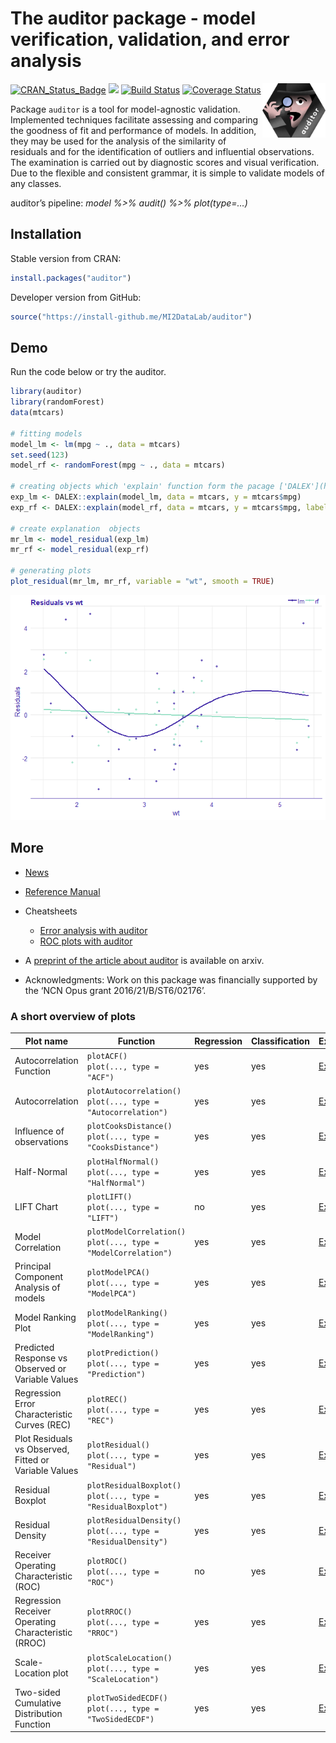 
# The auditor package - model verification, validation, and error analysis

<img src="materials/auditor2.png" width="20%" align="right" />

[![CRAN\_Status\_Badge](http://www.r-pkg.org/badges/version/auditor)](https://cran.r-project.org/package=auditor)
<img src="http://cranlogs.r-pkg.org/badges/grand-total/auditor" />
[![Build
Status](https://travis-ci.org/MI2DataLab/auditor.svg?branch=master)](https://travis-ci.org/MI2DataLab/auditor)
[![Coverage
Status](https://img.shields.io/codecov/c/github/mi2datalab/auditor/master.svg)](https://codecov.io/github/mi2datalab/auditor?branch=master)

Package `auditor` is a tool for model-agnostic validation. Implemented
techniques facilitate assessing and comparing the goodness of fit and
performance of models. In addition, they may be used for the analysis of
the similarity of residuals and for the identification of outliers and
influential observations. The examination is carried out by diagnostic
scores and visual verification. Due to the flexible and consistent
grammar, it is simple to validate models of any classes.

auditor’s pipeline: *model %\>% audit() %\>% plot(type=…)*

## Installation

Stable version from CRAN:

``` r
install.packages("auditor")
```

Developer version from GitHub:

``` r
source("https://install-github.me/MI2DataLab/auditor")
```

## Demo

Run the code below or try the auditor.

``` r
library(auditor)
library(randomForest)
data(mtcars)

# fitting models
model_lm <- lm(mpg ~ ., data = mtcars)
set.seed(123)
model_rf <- randomForest(mpg ~ ., data = mtcars)

# creating objects which 'explain' function form the pacage ['DALEX'](https://github.com/pbiecek/DALEX) that contains all necessary components required for further processing
exp_lm <- DALEX::explain(model_lm, data = mtcars, y = mtcars$mpg)
exp_rf <- DALEX::explain(model_rf, data = mtcars, y = mtcars$mpg, label = "rf")

# create explanation  objects
mr_lm <- model_residual(exp_lm)
mr_rf <- model_residual(exp_rf)

# generating plots
plot_residual(mr_lm, mr_rf, variable = "wt", smooth = TRUE)
```

![](README_files/figure-gfm/unnamed-chunk-3-1.png)<!-- -->

## More

  - [News](NEWS.md)

  - [Reference Manual](https://mi2datalab.github.io/auditor/)

  - Cheatsheets
    
      - [Error analysis with
        auditor](https://raw.githubusercontent.com/mi2datalab/auditor/master/materials/auditor_cheatsheet.png)
      - [ROC plots with
        auditor](https://raw.githubusercontent.com/mi2datalab/auditor/master/materials/auditor_cheatsheet_ROC.png)

  - A [preprint of the article about
    auditor](https://arxiv.org/abs/1809.07763) is available on arxiv.

  - Acknowledgments: Work on this package was financially supported by
    the ‘NCN Opus grant
2016/21/B/ST6/02176’.

### A short overview of plots

| Plot name                                             | Function                                                              | Regression | Classification | Examples                                                                                                                                                          |
| ----------------------------------------------------- | --------------------------------------------------------------------- | ---------- | -------------- | ----------------------------------------------------------------------------------------------------------------------------------------------------------------- |
| Autocorrelation Function                              | `plotACF()` </br> `plot(..., type = "ACF")`                           | yes        | yes            | [Examples](https://mi2datalab.github.io/auditor/articles/model_residuals_audit.html#plotacf---autocorrelation-function-of-residuals)                              |
| Autocorrelation                                       | `plotAutocorrelation()` </br> `plot(..., type = "Autocorrelation")`   | yes        | yes            | [Examples](https://mi2datalab.github.io/auditor/articles/model_residuals_audit.html#plotautocorrelation---autocorrelation-of-residuals)                           |
| Influence of observations                             | `plotCooksDistance()` </br> `plot(..., type = "CooksDistance")`       | yes        | yes            | [Examples](https://mi2datalab.github.io/auditor/articles/observation_influence_audit.html#which-observations-are-outlyers)                                        |
| Half-Normal                                           | `plotHalfNormal()` </br> `plot(..., type = "HalfNormal")`             | yes        | yes            | [Examples](https://mi2datalab.github.io/auditor/articles/model_fit_audit.html)                                                                                    |
| LIFT Chart                                            | `plotLIFT()` </br> `plot(..., type = "LIFT")`                         | no         | yes            | [Examples](https://mi2datalab.github.io/auditor/articles/model_evaluation_audit.html#lift-chart)                                                                  |
| Model Correlation                                     | `plotModelCorrelation()` </br> `plot(..., type = "ModelCorrelation")` | yes        | yes            | [Examples](https://mi2datalab.github.io/auditor/articles/model_residuals_audit.html#plotmodelcorrelation---correlation-of-models)                                 |
| Principal Component Analysis of models                | `plotModelPCA()` </br> `plot(..., type = "ModelPCA")`                 | yes        | yes            | [Examples](https://mi2datalab.github.io/auditor/articles/model_residuals_audit.html#plotmodelpca---model-pca)                                                     |
| Model Ranking Plot                                    | `plotModelRanking()` </br> `plot(..., type = "ModelRanking")`         | yes        | yes            | [Examples](https://mi2datalab.github.io/auditor/articles/model_performance_audit.html)                                                                            |
| Predicted Response vs Observed or Variable Values     | `plotPrediction()` </br> `plot(..., type = "Prediction")`             | yes        | yes            | [Examples](https://mi2datalab.github.io/auditor/articles/model_residuals_audit.html#plotpredition---observed-vs-predicted)                                        |
| Regression Error Characteristic Curves (REC)          | `plotREC()` </br> `plot(..., type = "REC")`                           | yes        | yes            | [Examples](https://mi2datalab.github.io/auditor/articles/model_residuals_audit.html#plotrec---regression-error-characteristic-rec-curve)                          |
| Plot Residuals vs Observed, Fitted or Variable Values | `plotResidual()` </br> `plot(..., type = "Residual")`                 | yes        | yes            | [Examples](https://mi2datalab.github.io/auditor/articles/model_residuals_audit.html#plotresidual---plot-residuals-vs-observed-fitted-or-variable-values)          |
| Residual Boxplot                                      | `plotResidualBoxplot()` </br> `plot(..., type = "ResidualBoxplot")`   | yes        | yes            | [Examples](https://mi2datalab.github.io/auditor/articles/model_residuals_audit.html#plotresidualboxplot---boxplot-of-residuals)                                   |
| Residual Density                                      | `plotResidualDensity()` </br> `plot(..., type = "ResidualDensity")`   | yes        | yes            | [Examples](https://mi2datalab.github.io/auditor/articles/model_residuals_audit.html#plotresidualdensity---density-of-residuals)                                   |
| Receiver Operating Characteristic (ROC)               | `plotROC()` </br> `plot(..., type = "ROC")`                           | no         | yes            | [Examples](https://mi2datalab.github.io/auditor/articles/model_evaluation_audit.html#receiver-operating-characteristic-roc)                                       |
| Regression Receiver Operating Characteristic (RROC)   | `plotRROC()` </br> `plot(..., type = "RROC")`                         | yes        | yes            | [Examples](https://mi2datalab.github.io/auditor/articles/model_residuals_audit.html#plotrroc---regression-receiver-operating-characteristic-rroc)                 |
| Scale-Location plot                                   | `plotScaleLocation()` </br> `plot(..., type = "ScaleLocation")`       | yes        | yes            | [Examples](https://mi2datalab.github.io/auditor/articles/model_residuals_audit.html#plotscalelocation---scale-location-plot)                                      |
| Two-sided Cumulative Distribution Function            | `plotTwoSidedECDF()` </br> `plot(..., type = "TwoSidedECDF")`         | yes        | yes            | [Examples](https://mi2datalab.github.io/auditor/articles/model_residuals_audit.html#plottwosidedecdf---two-sided-empirical-cumulative-distribution-function-ecdf) |
